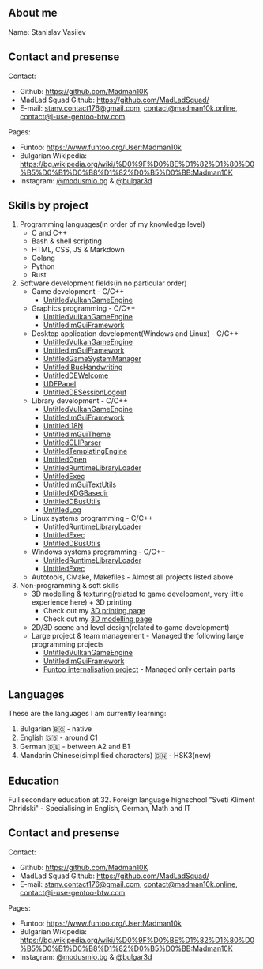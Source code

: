 ## About me
Name: Stanislav Vasilev


## Contact and presense
Contact:

- Github: <https://github.com/Madman10K>
- MadLad Squad Github: <https://github.com/MadLadSquad/>
- E-mail: stanv.contact176@gmail.com, contact@madman10k.online, contact@i-use-gentoo-btw.com

Pages:

- Funtoo: <https://www.funtoo.org/User:Madman10k>
- Bulgarian Wikipedia: <https://bg.wikipedia.org/wiki/%D0%9F%D0%BE%D1%82%D1%80%D0%B5%D0%B1%D0%B8%D1%82%D0%B5%D0%BB:Madman10K>
- Instagram: [@modusmio.bg](https://instagram.com/modusmio.bg) & [@bulgar3d](https://instagram.com/bulgar3d)

## Skills by project

1. Programming languages(in order of my knowledge level)
   - C and C++
   - Bash & shell scripting
   - HTML, CSS, JS & Markdown
   - Golang
   - Python
   - Rust
1. Software development fields(in no particular order)
   - Game development - C/C++
     - [UntitledVulkanGameEngine](https://github.com/MadLadSquad/UntitledVulkanGameEngine)
   - Graphics programming - C/C++
     - [UntitledVulkanGameEngine](https://github.com/MadLadSquad/UntitledVulkanGameEngine)
     - [UntitledImGuiFramework](https://github.com/MadLadSquad/UntitledImGuiFramework)
   - Desktop application development(Windows and Linux) - C/C++
     - [UntitledVulkanGameEngine](https://github.com/MadLadSquad/UntitledVulkanGameEngine)
     - [UntitledImGuiFramework](https://github.com/MadLadSquad/UntitledImGuiFramework)
     - [UntitledGameSystemManager](https://github.com/MadLadSquad/UntitledGameSystemManager)
     - [UntitledIBusHandwriting](https://github.com/MadLadSquad/UntitledIBusHandwriting)
     - [UntitledDEWelcome](https://github.com/MadLadSquad/UntitledDEWelcome)
     - [UDFPanel](https://github.com/MadLadSquad/UDFPanel)
     - [UntitledDESessionLogout](https://github.com/MadLadSquad/UntitledDESessionLogout)
   - Library development - C/C++
     - [UntitledVulkanGameEngine](https://github.com/MadLadSquad/UntitledVulkanGameEngine)
     - [UntitledImGuiFramework](https://github.com/MadLadSquad/UntitledImGuiFramework)
     - [UntitledI18N](https://github.com/MadLadSquad/UntitledI18N)
     - [UntitledImGuiTheme](https://github.com/MadLadSquad/UntitledImGuiTheme)
     - [UntitledCLIParser](https://github.com/MadLadSquad/UntitledCLIParser)
     - [UntitledTemplatingEngine](https://github.com/MadLadSquad/UntitledTemplatingEngine)
     - [UntitledOpen](https://github.com/MadLadSquad/UntitledOpen)
     - [UntitledRuntimeLibraryLoader](https://github.com/MadLadSquad/UntitledRuntimeLibraryLoader)
     - [UntitledExec](https://github.com/MadLadSquad/UntitledExec)
     - [UntitledImGuiTextUtils](https://github.com/MadLadSquad/UntitledImGuiTextUtils)
     - [UntitledXDGBasedir](https://github.com/MadLadSquad/UntitledXDGBasedir)
     - [UntitledDBusUtils](https://github.com/MadLadSquad/UntitledDBusUtils)
     - [UntitledLog](https://github.com/MadLadSquad/UntitledLog)
   - Linux systems programming - C/C++
     - [UntitledRuntimeLibraryLoader](https://github.com/MadLadSquad/UntitledRuntimeLibraryLoader)
     - [UntitledExec](https://github.com/MadLadSquad/UntitledExec)
     - [UntitledDBusUtils](https://github.com/MadLadSquad/UntitledDBusUtils)
   - Windows systems programming - C/C++
     - [UntitledRuntimeLibraryLoader](https://github.com/MadLadSquad/UntitledRuntimeLibraryLoader)
     - [UntitledExec](https://github.com/MadLadSquad/UntitledExec)
   - Autotools, CMake, Makefiles - Almost all projects listed above
1. Non-programming & soft skills
   - 3D modelling & texturing(related to game development, very little experience here) + 3D printing
     - Check out my [3D printing page](https://www.instagram.com/bulgar3d)
     - Check out my [3D modelling page](https://i-use-gentoo-btw.com/3d)
   - 2D/3D scene and level design(related to game development)
   - Large project & team management - Managed the following large programming projects
     - [UntitledVulkanGameEngine](https://github.com/MadLadSquad/UntitledVulkanGameEngine)
     - [UntitledImGuiFramework](https://github.com/MadLadSquad/UntitledImGuiFramework)
     - [Funtoo internalisation project](https://www.funtoo.org/Funtoo:Multilingual) - Managed only certain parts

## Languages
These are the languages I am currently learning:

1. Bulgarian 🇧🇬 - native
1. English 🇬🇧 - around C1
1. German 🇩🇪 - between A2 and B1
1. Mandarin Chinese(simplified characters) 🇨🇳 - HSK3(new)

## Education
Full secondary education at 32. Foreign language highschool "Sveti Kliment Ohridski" - Specialising in English, German, Math and IT

## Contact and presense
Contact:

- Github: <https://github.com/Madman10K>
- MadLad Squad Github: <https://github.com/MadLadSquad/>
- E-mail: stanv.contact176@gmail.com, contact@madman10k.online, contact@i-use-gentoo-btw.com

Pages:

- Funtoo: <https://www.funtoo.org/User:Madman10k>
- Bulgarian Wikipedia: <https://bg.wikipedia.org/wiki/%D0%9F%D0%BE%D1%82%D1%80%D0%B5%D0%B1%D0%B8%D1%82%D0%B5%D0%BB:Madman10K>
- Instagram: [@modusmio.bg](https://instagram.com/modusmio.bg) & [@bulgar3d](https://instagram.com/bulgar3d)
